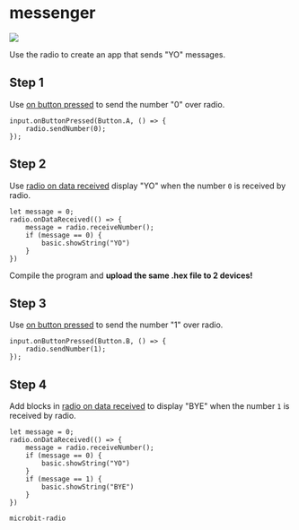 # messenger

![](/static/mb/projects/a9-radio.png)

Use the radio to create an app that sends "YO" messages.

## Step 1

Use [on button pressed](/reference/input/on-button-pressed) to send the number "0" over radio.

```blocks
input.onButtonPressed(Button.A, () => {
    radio.sendNumber(0);
});
```

## Step 2

Use [radio on data received](/reference/radio/on-data-received) display "YO" when the number ``0`` is received
by radio.

```blocks
let message = 0;
radio.onDataReceived(() => {
    message = radio.receiveNumber();
    if (message == 0) {
        basic.showString("YO")
    }
})
```

Compile the program and **upload the same .hex file to 2 devices!**

## Step 3

Use [on button pressed](/reference/input/on-button-pressed) to send the number "1" over radio.

```blocks
input.onButtonPressed(Button.B, () => {
    radio.sendNumber(1);
});
```

## Step 4

Add blocks in [radio on data received](/reference/radio/on-data-received) to display "BYE" when the number ``1`` is received
by radio.

```blocks
let message = 0;
radio.onDataReceived(() => {
    message = radio.receiveNumber();
    if (message == 0) {
        basic.showString("YO")
    }
    if (message == 1) {
        basic.showString("BYE")
    }
})
```


```package
microbit-radio
```
